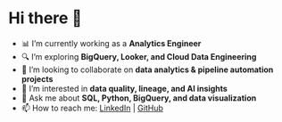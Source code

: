 # Hi there 👋

- 📊 I’m currently working as a **Analytics Engineer**  
- 🔍 I’m exploring **BigQuery, Looker, and Cloud Data Engineering**  
- 🤝 I’m looking to collaborate on **data analytics & pipeline automation projects**  
- 🧩 I’m interested in **data quality, lineage, and AI insights**  
- 💬 Ask me about **SQL, Python, BigQuery, and data visualization**  
- 📫 How to reach me: [LinkedIn](https://linkedin.com/in/shahsuvarli) | [GitHub](https://github.com/shahsuvarli)  
